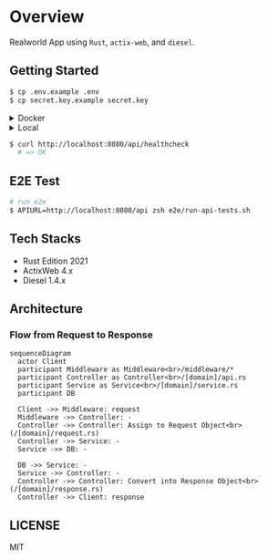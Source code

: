 # Overview

Realworld App using `Rust`, `actix-web`, and `diesel`.

## Getting Started

```zsh
$ cp .env.example .env
$ cp secret.key.example secret.key
```

<details>
  <summary>Docker</summary>
  
  ```zsh
  $ docker-compose up -d
  ```
</details>

<details>
  <summary>Local</summary>
  
  ```zsh
  # start postgres
  $ brew services start postgres
  # start app
  $ disel setup
  $ cargo run
  ```

</details>

```zsh
$ curl http://localhost:8080/api/healthcheck
  # => OK
```

## E2E Test

```zsh
# run e2e
$ APIURL=http://localhost:8080/api zsh e2e/run-api-tests.sh
```

## Tech Stacks

- Rust Edition 2021
- ActixWeb 4.x
- Diesel 1.4.x

## Architecture

### Flow from Request to Response

```mermaid
sequenceDiagram
  actor Client
  participant Middleware as Middleware<br>/middleware/*
  participant Controller as Controller<br>/[domain]/api.rs
  participant Service as Service<br>/[domain]/service.rs
  participant DB

  Client ->> Middleware: request
  Middleware ->> Controller: -
  Controller ->> Controller: Assign to Request Object<br>(/[domain]/request.rs)
  Controller ->> Service: -
  Service ->> DB: -

  DB ->> Service: -
  Service ->> Controller: -
  Controller ->> Controller: Convert into Response Object<br>(/[domain]/response.rs)
  Controller ->> Client: response
```

## LICENSE

MIT
